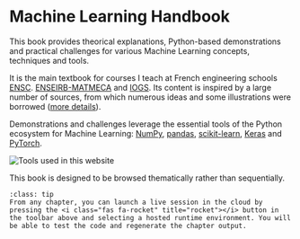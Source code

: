 # Machine Learning Handbook

This book provides theorical explanations, Python-based demonstrations and practical challenges for various Machine Learning concepts, techniques and tools.

It is the main textbook for courses I teach at French engineering schools [ENSC](https://ensc.bordeaux-inp.fr). [ENSEIRB-MATMECA](https://enseirb-matmeca.bordeaux-inp.fr) and [IOGS](https://www.institutoptique.fr). Its content is inspired by a large number of sources, from which numerous ideas and some illustrations were borrowed ([more details](./reference/acknowledgments.md)).

Demonstrations and challenges leverage the essential tools of the Python ecosystem for Machine Learning: [NumPy](https://numpy.org/), [pandas](https://pandas.pydata.org/), [scikit-learn](https://scikit-learn.org), [Keras](https://keras.io/) and [PyTorch](https://pytorch.org/).

![Tools used in this website](python_ecosystem.png)

This book is designed to be browsed thematically rather than sequentially.

```{admonition} Interacting with content
:class: tip
From any chapter, you can launch a live session in the cloud by pressing the <i class="fas fa-rocket" title="rocket"></i> button in the toolbar above and selecting a hosted runtime environment. You will be able to test the code and regenerate the chapter output.
```
